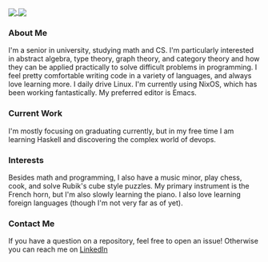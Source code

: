 <a href="https://github.com/anuraghazra/github-readme-stats">
  <img align="center" src="https://github-readme-stats.vercel.app/api?username=pnotequalnp&theme=material-palenight&count_private=true&show_icons=true" />
</a>
<a href="https://github.com/anuraghazra/github-readme-stats">
  <img align="center" src="https://github-readme-stats.vercel.app/api/top-langs/?username=pnotequalnp&layout=compact&theme=material-palenight&langs_count=9&hide=Shell,Vim%20script,Emacs%20Lisp,CMake,C,Makefile" />
</a>

### About Me
I'm a senior in university, studying math and CS. I'm particularly interested in abstract algebra, type theory, graph theory, and category theory and how they can be applied practically to solve difficult problems in programming. I feel pretty comfortable writing code in a variety of languages, and always love learning more. I daily drive Linux. I'm currently using NixOS, which has been working fantastically. My preferred editor is Emacs.

### Current Work
I'm mostly focusing on graduating currently, but in my free time I am learning Haskell and discovering the complex world of devops.

### Interests
Besides math and programming, I also have a music minor, play chess, cook, and solve Rubik's cube style puzzles. My primary instrument is the French horn, but I'm also slowly learning the piano. I also love learning foreign languages (though I'm not very far as of yet).

### Contact Me
If you have a question on a repository, feel free to open an issue! Otherwise you can reach me on [LinkedIn](https://www.linkedin.com/in/pnotequalnp/)
